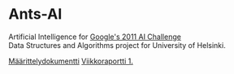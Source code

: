 ﻿Ants-AI
=======
Artificial Intelligence for [Google's 2011 AI Challenge](http://aichallenge.org/)  
Data Structures and Algorithms project for University of Helsinki. 

[Määrittelydokumentti](Määrittelydokumentti.pdf)
[Viikkoraportti 1.](Viikkoraportti1.pdf)
